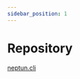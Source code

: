```yaml
---
sidebar_position: 1
---
```


# Repository

[neptun.cli](https://github.com/neptun-software/neptun.cli)
